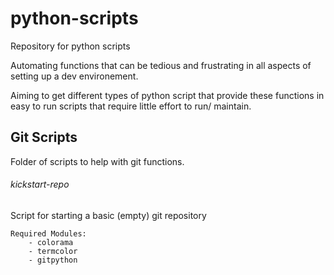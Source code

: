 # python-scripts
Repository for python scripts

Automating functions that can be tedious and frustrating in all aspects of setting up a dev environement.

Aiming to get different types of python script that provide these functions in easy to run scripts that require little effort to run/ maintain.

## Git Scripts
Folder of scripts to help with git functions.

###### kickstart-repo 
Script for starting a basic (empty) git repository
```
Required Modules:
    - colorama
    - termcolor
    - gitpython
```